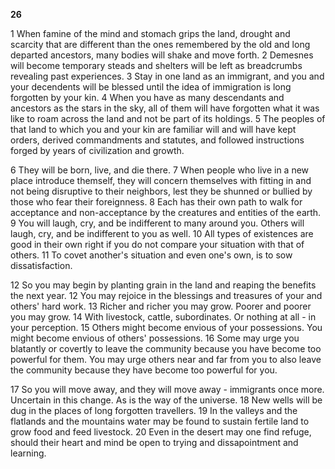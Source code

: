 **26**  

1 When famine of the mind and stomach grips the land, drought and scarcity that are different than the ones remembered by the old and long departed ancestors, many bodies will shake and move forth. 2 Demesnes will become temporary steads and shelters will be left as breadcrumbs revealing past experiences. 3 Stay in one land as an immigrant, and you and your decendents will be blessed until the idea of immigration is long forgotten by your kin. 4 When you have as many descendants and ancestors as the stars in the sky, all of them will have forgotten what it was like to roam across the land and not be part of its holdings. 5 The peoples of that land to which you and your kin are familiar will and will have kept orders, derived commandments and statutes, and followed instructions forged by years of civilization and growth.  

6 They will be born, live, and die there. 7 When people who live in a new place introduce themself, they will concern themselves with fitting in and not being disruptive to their neighbors, lest they be shunned or bullied by those who fear their foreignness. 8 Each has their own path to walk for acceptance and non-acceptance by the creatures and entities of the earth. 9 You will laugh, cry, and be indifferent to many around you. Others will laugh, cry, and be indifferent to you as well. 10 All types of existences are good in their own right if you do not compare your situation with that of others. 11 To covet another's situation and even one's own, is to sow dissatisfaction.  

12 So you may begin by planting grain in the land and reaping the benefits the next year. 12 You may rejoice in the blessings and treasures of your and others' hard work. 13 Richer and richer you may grow. Poorer and poorer you may grow. 14 With livestock, cattle, subordinates. Or nothing at all - in your perception. 15 Others might become envious of your possessions. You might become envious of others' possessions. 16 Some may urge you blatantly or covertly to leave the community because you have become too powerful for them. You may urge others near and far from you to also leave the community because they have become too powerful for you.  

17 So you will move away, and they will move away - immigrants once more. Uncertain in this change. As is the way of the universe. 18 New wells will be dug in the places of long forgotten travellers. 19 In the valleys and the flatlands and the mountains water may be found to sustain fertile land to grow food and feed livestock. 20 Even in the desert may one find refuge, should their heart and mind be open to trying and dissapointment and learning.

